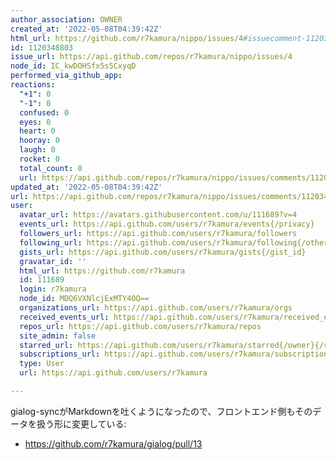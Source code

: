 ```yaml
---
author_association: OWNER
created_at: '2022-05-08T04:39:42Z'
html_url: https://github.com/r7kamura/nippo/issues/4#issuecomment-1120348803
id: 1120348803
issue_url: https://api.github.com/repos/r7kamura/nippo/issues/4
node_id: IC_kwDOHSfx5s5CxyqD
performed_via_github_app:
reactions:
  "+1": 0
  "-1": 0
  confused: 0
  eyes: 0
  heart: 0
  hooray: 0
  laugh: 0
  rocket: 0
  total_count: 0
  url: https://api.github.com/repos/r7kamura/nippo/issues/comments/1120348803/reactions
updated_at: '2022-05-08T04:39:42Z'
url: https://api.github.com/repos/r7kamura/nippo/issues/comments/1120348803
user:
  avatar_url: https://avatars.githubusercontent.com/u/111689?v=4
  events_url: https://api.github.com/users/r7kamura/events{/privacy}
  followers_url: https://api.github.com/users/r7kamura/followers
  following_url: https://api.github.com/users/r7kamura/following{/other_user}
  gists_url: https://api.github.com/users/r7kamura/gists{/gist_id}
  gravatar_id: ''
  html_url: https://github.com/r7kamura
  id: 111689
  login: r7kamura
  node_id: MDQ6VXNlcjExMTY4OQ==
  organizations_url: https://api.github.com/users/r7kamura/orgs
  received_events_url: https://api.github.com/users/r7kamura/received_events
  repos_url: https://api.github.com/users/r7kamura/repos
  site_admin: false
  starred_url: https://api.github.com/users/r7kamura/starred{/owner}{/repo}
  subscriptions_url: https://api.github.com/users/r7kamura/subscriptions
  type: User
  url: https://api.github.com/users/r7kamura

---
```

gialog-syncがMarkdownを吐くようになったので、フロントエンド側もそのデータを扱う形に変更している:

- https://github.com/r7kamura/gialog/pull/13